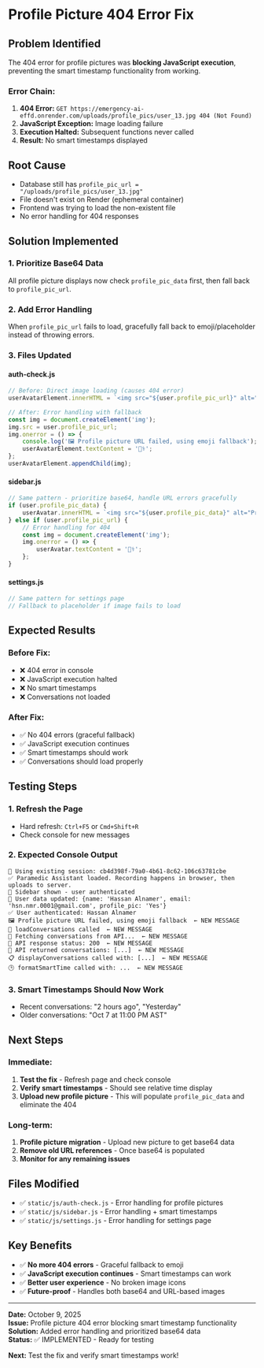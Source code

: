 # Profile Picture 404 Error Fix

## Problem Identified
The 404 error for profile pictures was **blocking JavaScript execution**, preventing the smart timestamp functionality from working.

### Error Chain:
1. **404 Error:** `GET https://emergency-ai-effd.onrender.com/uploads/profile_pics/user_13.jpg 404 (Not Found)`
2. **JavaScript Exception:** Image loading failure
3. **Execution Halted:** Subsequent functions never called
4. **Result:** No smart timestamps displayed

## Root Cause
- Database still has `profile_pic_url = "/uploads/profile_pics/user_13.jpg"`
- File doesn't exist on Render (ephemeral container)
- Frontend was trying to load the non-existent file
- No error handling for 404 responses

## Solution Implemented

### 1. **Prioritize Base64 Data**
All profile picture displays now check `profile_pic_data` first, then fall back to `profile_pic_url`.

### 2. **Add Error Handling**
When `profile_pic_url` fails to load, gracefully fall back to emoji/placeholder instead of throwing errors.

### 3. **Files Updated**

#### **auth-check.js**
```javascript
// Before: Direct image loading (causes 404 error)
userAvatarElement.innerHTML = `<img src="${user.profile_pic_url}" alt="Profile">`;

// After: Error handling with fallback
const img = document.createElement('img');
img.src = user.profile_pic_url;
img.onerror = () => {
    console.log('🖼️ Profile picture URL failed, using emoji fallback');
    userAvatarElement.textContent = '👨‍⚕️';
};
userAvatarElement.appendChild(img);
```

#### **sidebar.js**
```javascript
// Same pattern - prioritize base64, handle URL errors gracefully
if (user.profile_pic_data) {
    userAvatar.innerHTML = `<img src="${user.profile_pic_data}" alt="Profile">`;
} else if (user.profile_pic_url) {
    // Error handling for 404
    const img = document.createElement('img');
    img.onerror = () => {
        userAvatar.textContent = '👨‍⚕️';
    };
}
```

#### **settings.js**
```javascript
// Same pattern for settings page
// Fallback to placeholder if image fails to load
```

## Expected Results

### **Before Fix:**
- ❌ 404 error in console
- ❌ JavaScript execution halted
- ❌ No smart timestamps
- ❌ Conversations not loaded

### **After Fix:**
- ✅ No 404 errors (graceful fallback)
- ✅ JavaScript execution continues
- ✅ Smart timestamps should work
- ✅ Conversations should load properly

## Testing Steps

### 1. **Refresh the Page**
- Hard refresh: `Ctrl+F5` or `Cmd+Shift+R`
- Check console for new messages

### 2. **Expected Console Output**
```
📱 Using existing session: cb4d398f-79a0-4b61-8c62-106c63781cbe
✅ Paramedic Assistant loaded. Recording happens in browser, then uploads to server.
👤 Sidebar shown - user authenticated
👤 User data updated: {name: 'Hassan Alnamer', email: 'hsn.nmr.0001@gmail.com', profile_pic: 'Yes'}
✅ User authenticated: Hassan Alnamer
🖼️ Profile picture URL failed, using emoji fallback  ← NEW MESSAGE
🔄 loadConversations called  ← NEW MESSAGE
🔄 Fetching conversations from API...  ← NEW MESSAGE
🔄 API response status: 200  ← NEW MESSAGE
🔄 API returned conversations: [...]  ← NEW MESSAGE
📋 displayConversations called with: [...]  ← NEW MESSAGE
🕒 formatSmartTime called with: ...  ← NEW MESSAGE
```

### 3. **Smart Timestamps Should Now Work**
- Recent conversations: "2 hours ago", "Yesterday"
- Older conversations: "Oct 7 at 11:00 PM AST"

## Next Steps

### **Immediate:**
1. **Test the fix** - Refresh page and check console
2. **Verify smart timestamps** - Should see relative time display
3. **Upload new profile picture** - This will populate `profile_pic_data` and eliminate the 404

### **Long-term:**
1. **Profile picture migration** - Upload new picture to get base64 data
2. **Remove old URL references** - Once base64 is populated
3. **Monitor for any remaining issues**

## Files Modified
- ✅ `static/js/auth-check.js` - Error handling for profile pictures
- ✅ `static/js/sidebar.js` - Error handling + smart timestamps
- ✅ `static/js/settings.js` - Error handling for settings page

## Key Benefits
- ✅ **No more 404 errors** - Graceful fallback to emoji
- ✅ **JavaScript execution continues** - Smart timestamps can work
- ✅ **Better user experience** - No broken image icons
- ✅ **Future-proof** - Handles both base64 and URL-based images

---

**Date:** October 9, 2025  
**Issue:** Profile picture 404 error blocking smart timestamp functionality  
**Solution:** Added error handling and prioritized base64 data  
**Status:** ✅ IMPLEMENTED - Ready for testing

**Next:** Test the fix and verify smart timestamps work!
